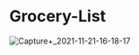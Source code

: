 # Grocery-List

![Capture+_2021-11-21-16-18-17](https://user-images.githubusercontent.com/88127727/142753430-3984c9d7-e665-45ed-a966-8f1c0e2bfe1f.png)

